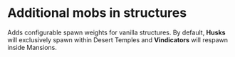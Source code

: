 # Additional mobs in structures

Adds configurable spawn weights for vanilla structures.  By default, **Husks** will exclusively spawn within Desert Temples and **Vindicators** will respawn inside Mansions.